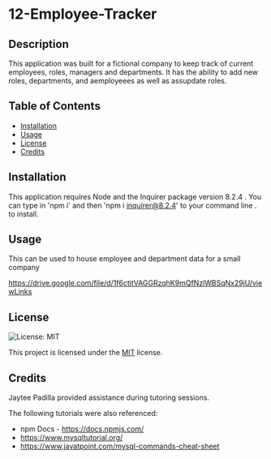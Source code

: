 # 12-Employee-Tracker
  
  ## Description
  This application was built for a fictional company to keep track of current employees, roles, managers and departments. It has the ability to add new roles, departments, and aemployeees as well as assupdate roles. 

  ## Table of Contents
  * [Installation](#installation)
  * [Usage](#usage)
  * [License](#license)
  * [Credits](#credits)
  
  ## Installation
   This application requires Node and the  Inquirer package  version 8.2.4 . You can type in 'npm i' and then  'npm i inquirer@8.2.4' to your command line . to install.

  ## Usage
  This can be used to house employee and department data for a small company

  https://drive.google.com/file/d/1f6ctitVAGGRzqhK9mQfNzlWBSqNx29jU/viewLinks 

  
  ## License
  ![License: MIT](https://img.shields.io/badge/License-MIT-yellow.svg)

  This project is licensed under the [MIT](https://opensource.org/licenses/MIT) license.


  ## Credits
  Jaytee Padilla provided assistance during tutoring sessions.

  The following tutorials were also referenced: 

  * npm Docs - https://docs.npmjs.com/
  * https://www.mysqltutorial.org/
  * https://www.javatpoint.com/mysql-commands-cheat-sheet



